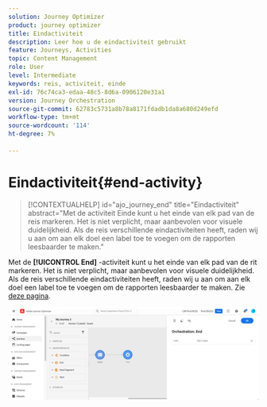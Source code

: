 ```yaml
---
solution: Journey Optimizer
product: journey optimizer
title: Eindactiviteit
description: Leer hoe u de eindactiviteit gebruikt
feature: Journeys, Activities
topic: Content Management
role: User
level: Intermediate
keywords: reis, activiteit, einde
exl-id: 76c74ca3-edaa-48c5-8d6a-0906120e31a1
version: Journey Orchestration
source-git-commit: 62783c5731a8b78a8171fdadb1da8a680d249efd
workflow-type: tm+mt
source-wordcount: '114'
ht-degree: 7%

---
```


# Eindactiviteit{#end-activity}

>[!CONTEXTUALHELP]
>id="ajo_journey_end"
>title="Eindactiviteit"
>abstract="Met de activiteit Einde kunt u het einde van elk pad van de reis markeren. Het is niet verplicht, maar aanbevolen voor visuele duidelijkheid. Als de reis verschillende eindactiviteiten heeft, raden wij u aan om aan elk doel een label toe te voegen om de rapporten leesbaarder te maken."

Met de **[!UICONTROL End]** -activiteit kunt u het einde van elk pad van de rit markeren. Het is niet verplicht, maar aanbevolen voor visuele duidelijkheid. Als de reis verschillende eindactiviteiten heeft, raden wij u aan om aan elk doel een label toe te voegen om de rapporten leesbaarder te maken. Zie [deze pagina](../reports/live-report.md).

![](assets/journey54.png)
